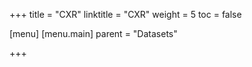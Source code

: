 +++
title = "CXR"
linktitle = "CXR"
weight = 5
toc = false

[menu]
  [menu.main]
    parent = "Datasets"

+++